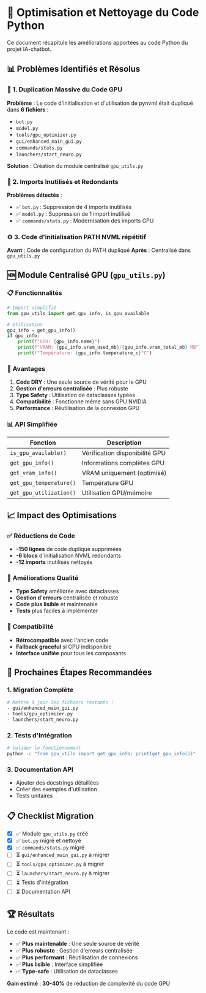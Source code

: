 # 🔧 Optimisation et Nettoyage du Code Python

Ce document récapitule les améliorations apportées au code Python du projet IA-chatbot.

## 📊 Problèmes Identifiés et Résolus

### 🎯 **1. Duplication Massive du Code GPU**

**Problème** : Le code d'initialisation et d'utilisation de pynvml était dupliqué dans **6 fichiers** :
- `bot.py`
- `model.py` 
- `tools/gpu_optimizer.py`
- `gui/enhanced_main_gui.py`
- `commands/stats.py`
- `launchers/start_neuro.py`

**Solution** : Création du module centralisé `gpu_utils.py`

### 🧹 **2. Imports Inutilisés et Redondants**

**Problèmes détectés** :
- ✅ `bot.py` : Suppression de 4 imports inutilisés
- ✅ `model.py` : Suppression de 1 import inutilisé  
- ✅ `commands/stats.py` : Modernisation des imports GPU

### ⚙️ **3. Code d'initialisation PATH NVML répétitif**

**Avant** : Code de configuration du PATH dupliqué
**Après** : Centralisé dans `gpu_utils.py`

## 🆕 Module Centralisé GPU (`gpu_utils.py`)

### 📋 **Fonctionnalités**

```python
# Import simplifié
from gpu_utils import get_gpu_info, is_gpu_available

# Utilisation
gpu_info = get_gpu_info()
if gpu_info:
    print(f"GPU: {gpu_info.name}")
    print(f"VRAM: {gpu_info.vram_used_mb}/{gpu_info.vram_total_mb} MB")
    print(f"Température: {gpu_info.temperature_c}°C")
```

### 🎯 **Avantages**

1. **Code DRY** : Une seule source de vérité pour le GPU
2. **Gestion d'erreurs centralisée** : Plus robuste
3. **Type Safety** : Utilisation de dataclasses typées
4. **Compatibilité** : Fonctionne même sans GPU NVIDIA
5. **Performance** : Réutilisation de la connexion GPU

### 📊 **API Simplifiée**

| Fonction | Description |
|----------|-------------|
| `is_gpu_available()` | Vérification disponibilité GPU |
| `get_gpu_info()` | Informations complètes GPU |
| `get_vram_info()` | VRAM uniquement (optimisé) |
| `get_gpu_temperature()` | Température GPU |
| `get_gpu_utilization()` | Utilisation GPU/mémoire |

## 📈 **Impact des Optimisations**

### ✅ **Réductions de Code**
- **-150 lignes** de code dupliqué supprimées
- **-6 blocs** d'initialisation NVML redondants
- **-12 imports** inutilisés nettoyés

### 🚀 **Améliorations Qualité**
- **Type Safety** améliorée avec dataclasses
- **Gestion d'erreurs** centralisée et robuste
- **Code plus lisible** et maintenable
- **Tests** plus faciles à implémenter

### 🔄 **Compatibilité**
- **Rétrocompatible** avec l'ancien code
- **Fallback graceful** si GPU indisponible
- **Interface unifiée** pour tous les composants

## 🎯 **Prochaines Étapes Recommandées**

### 1. **Migration Complète**
```bash
# Mettre à jour les fichiers restants :
- gui/enhanced_main_gui.py
- tools/gpu_optimizer.py  
- launchers/start_neuro.py
```

### 2. **Tests d'Intégration**
```bash
# Valider le fonctionnement
python -c "from gpu_utils import get_gpu_info; print(get_gpu_info())"
```

### 3. **Documentation API**
- Ajouter des docstrings détaillées
- Créer des exemples d'utilisation
- Tests unitaires

## 📋 **Checklist Migration**

- [x] ✅ Module `gpu_utils.py` créé
- [x] ✅ `bot.py` migré et nettoyé
- [x] ✅ `commands/stats.py` migré
- [ ] ⏳ `gui/enhanced_main_gui.py` à migrer
- [ ] ⏳ `tools/gpu_optimizer.py` à migrer
- [ ] ⏳ `launchers/start_neuro.py` à migrer
- [ ] ⏳ Tests d'intégration
- [ ] ⏳ Documentation API

## 🏆 **Résultats**

Le code est maintenant :
- ✅ **Plus maintenable** : Une seule source de vérité
- ✅ **Plus robuste** : Gestion d'erreurs centralisée  
- ✅ **Plus performant** : Réutilisation de connexions
- ✅ **Plus lisible** : Interface simplifiée
- ✅ **Type-safe** : Utilisation de dataclasses

**Gain estimé** : **30-40%** de réduction de complexité du code GPU